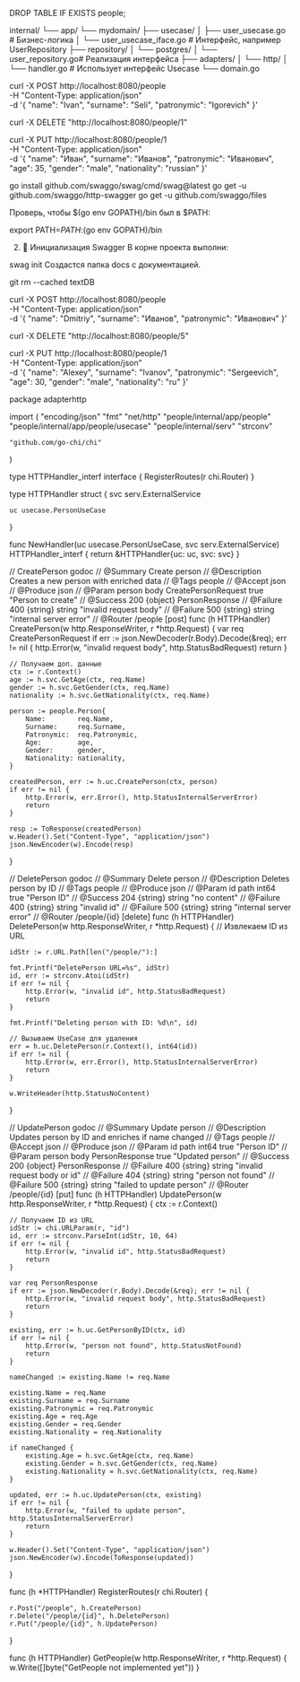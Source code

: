 
DROP TABLE IF EXISTS people;


internal/
└── app/
    └── mydomain/
        ├── usecase/
        │   ├── user_usecase.go        # Бизнес-логика
        │   └── user_usecase_iface.go  # Интерфейс, например UserRepository
        ├── repository/
        │   └── postgres/
        │       └── user_repository.go# Реализация интерфейса
        ├── adapters/
        │   └── http/
        │       └── handler.go         # Использует интерфейс Usecase
        └── domain.go


 curl -X POST http://localhost:8080/people \
  -H "Content-Type: application/json" \
  -d '{
    "name": "Ivan",
    "surname": "Seli",
    "patronymic": "Igorevich"
}'

curl -X DELETE "http://localhost:8080/people/1"


curl -X PUT http://localhost:8080/people/1 \
  -H "Content-Type: application/json" \
  -d '{
    "name": "Иван",
    "surname": "Иванов",
    "patronymic": "Иванович",
    "age": 35,
    "gender": "male",
    "nationality": "russian"
  }'






go install github.com/swaggo/swag/cmd/swag@latest
go get -u github.com/swaggo/http-swagger
go get -u github.com/swaggo/files

Проверь, чтобы $(go env GOPATH)/bin был в $PATH:


export PATH=$PATH:$(go env GOPATH)/bin

2. 📂 Инициализация Swagger
В корне проекта выполни:


swag init
Создастся папка docs с документацией.


git rm --cached textDB


curl -X POST http://localhost:8080/people \
  -H "Content-Type: application/json" \
  -d '{
    "name": "Dmitriy",
    "surname": "Иванов",
    "patronymic": "Иванович"
  }'

  curl -X DELETE "http://localhost:8080/people/5"


  curl -X PUT http://localhost:8080/people/1 \
  -H "Content-Type: application/json" \
  -d '{
    "name": "Alexey",
    "surname": "Ivanov",
    "patronymic": "Sergeevich",
    "age": 30,
    "gender": "male",
    "nationality": "ru"
  }'

  

package adapterhttp

import (
	"encoding/json"
	"fmt"
	"net/http"
	"people/internal/app/people"
	"people/internal/app/people/usecase"
	"people/internal/serv"
	"strconv"

	"github.com/go-chi/chi"
)

type HTTPHandler_interf interface {
	RegisterRoutes(r chi.Router)
}

type HTTPHandler struct {
	svc serv.ExternalService

	uc usecase.PersonUseCase
}

func NewHandler(uc usecase.PersonUseCase, svc serv.ExternalService) HTTPHandler_interf {
	return &HTTPHandler{uc: uc, svc: svc}
}

// CreatePerson godoc
// @Summary      Create person
// @Description  Creates a new person with enriched data
// @Tags         people
// @Accept       json
// @Produce      json
// @Param        person  body      CreatePersonRequest  true  "Person to create"
// @Success      200     {object}  PersonResponse
// @Failure      400     {string}  string  "invalid request body"
// @Failure      500     {string}  string  "internal server error"
// @Router       /people [post]
func (h HTTPHandler) CreatePerson(w http.ResponseWriter, r *http.Request) {
	var req CreatePersonRequest
	if err := json.NewDecoder(r.Body).Decode(&req); err != nil {
		http.Error(w, "invalid request body", http.StatusBadRequest)
		return
	}

	// Получаем доп. данные
	ctx := r.Context()
	age := h.svc.GetAge(ctx, req.Name)
	gender := h.svc.GetGender(ctx, req.Name)
	nationality := h.svc.GetNationality(ctx, req.Name)

	person := people.Person{
		Name:        req.Name,
		Surname:     req.Surname,
		Patronymic:  req.Patronymic,
		Age:         age,
		Gender:      gender,
		Nationality: nationality,
	}

	createdPerson, err := h.uc.CreatePerson(ctx, person)
	if err != nil {
		http.Error(w, err.Error(), http.StatusInternalServerError)
		return
	}

	resp := ToResponse(createdPerson)
	w.Header().Set("Content-Type", "application/json")
	json.NewEncoder(w).Encode(resp)
}

// DeletePerson godoc
// @Summary      Delete person
// @Description  Deletes person by ID
// @Tags         people
// @Produce      json
// @Param        id   path      int64  true  "Person ID"
// @Success      204  {string}  string  "no content"
// @Failure      400  {string}  string  "invalid id"
// @Failure      500  {string}  string  "internal server error"
// @Router       /people/{id} [delete]
func (h HTTPHandler) DeletePerson(w http.ResponseWriter, r *http.Request) {
	// Извлекаем ID из URL

	idStr := r.URL.Path[len("/people/"):]

	fmt.Printf("DeletePerson URL=%s", idStr)
	id, err := strconv.Atoi(idStr)
	if err != nil {
		http.Error(w, "invalid id", http.StatusBadRequest)
		return
	}

	fmt.Printf("Deleting person with ID: %d\n", id)

	// Вызываем UseCase для удаления
	err = h.uc.DeletePerson(r.Context(), int64(id))
	if err != nil {
		http.Error(w, err.Error(), http.StatusInternalServerError)
		return
	}

	w.WriteHeader(http.StatusNoContent)
}

// UpdatePerson godoc
// @Summary      Update person
// @Description  Updates person by ID and enriches if name changed
// @Tags         people
// @Accept       json
// @Produce      json
// @Param        id      path      int64             true  "Person ID"
// @Param        person  body      PersonResponse    true  "Updated person"
// @Success      200     {object}  PersonResponse
// @Failure      400     {string}  string  "invalid request body or id"
// @Failure      404     {string}  string  "person not found"
// @Failure      500     {string}  string  "failed to update person"
// @Router       /people/{id} [put]
func (h HTTPHandler) UpdatePerson(w http.ResponseWriter, r *http.Request) {
	ctx := r.Context()

	// Получаем ID из URL
	idStr := chi.URLParam(r, "id")
	id, err := strconv.ParseInt(idStr, 10, 64)
	if err != nil {
		http.Error(w, "invalid id", http.StatusBadRequest)
		return
	}

	var req PersonResponse
	if err := json.NewDecoder(r.Body).Decode(&req); err != nil {
		http.Error(w, "invalid request body", http.StatusBadRequest)
		return
	}

	existing, err := h.uc.GetPersonByID(ctx, id)
	if err != nil {
		http.Error(w, "person not found", http.StatusNotFound)
		return
	}

	nameChanged := existing.Name != req.Name

	existing.Name = req.Name
	existing.Surname = req.Surname
	existing.Patronymic = req.Patronymic
	existing.Age = req.Age
	existing.Gender = req.Gender
	existing.Nationality = req.Nationality

	if nameChanged {
		existing.Age = h.svc.GetAge(ctx, req.Name)
		existing.Gender = h.svc.GetGender(ctx, req.Name)
		existing.Nationality = h.svc.GetNationality(ctx, req.Name)
	}

	updated, err := h.uc.UpdatePerson(ctx, existing)
	if err != nil {
		http.Error(w, "failed to update person", http.StatusInternalServerError)
		return
	}

	w.Header().Set("Content-Type", "application/json")
	json.NewEncoder(w).Encode(ToResponse(updated))
}

func (h *HTTPHandler) RegisterRoutes(r chi.Router) {

	r.Post("/people", h.CreatePerson)
	r.Delete("/people/{id}", h.DeletePerson)
	r.Put("/people/{id}", h.UpdatePerson)

}

func (h HTTPHandler) GetPeople(w http.ResponseWriter, r *http.Request) {
	w.Write([]byte("GetPeople not implemented yet"))
}




